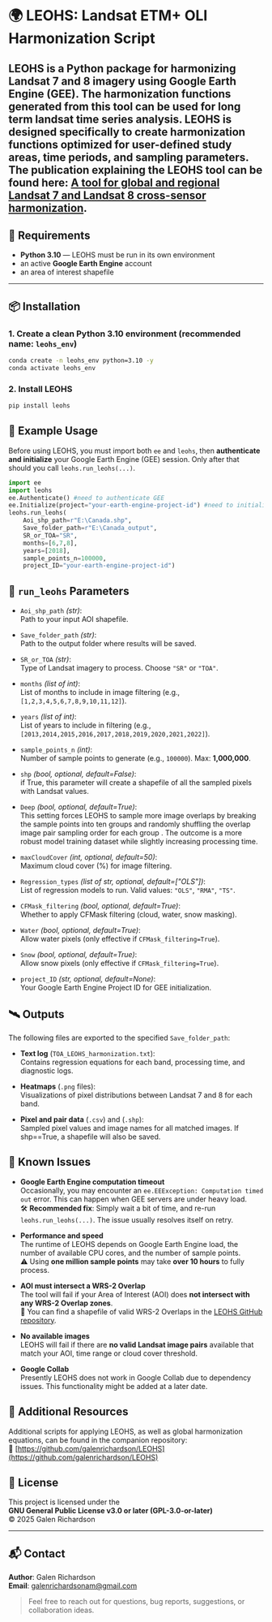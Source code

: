 # 🌍 LEOHS: Landsat ETM+ OLI Harmonization Script

**LEOHS** is a Python package for harmonizing Landsat 7 and 8 imagery using Google Earth Engine (GEE).
The harmonization functions generated from this tool can be used for long term landsat time series analysis.
LEOHS is designed specifically to create harmonization functions optimized for **user-defined study areas, time periods, and sampling parameters**.
The publication explaining the LEOHS tool can be found here: **[A tool for global and regional Landsat 7 and Landsat 8 cross-sensor harmonization](https://doi.org/10.1080/10106049.2025.2538108)**.
---

## 🔧 Requirements

- **Python 3.10** — LEOHS must be run in its own environment
- an active **Google Earth Engine** account
- an area of interest shapefile

---

## 📦 Installation

### 1. Create a clean Python 3.10 environment (recommended name: `leohs_env`)
```bash
conda create -n leohs_env python=3.10 -y
conda activate leohs_env
```
### 2. Install LEOHS
```bash
pip install leohs
```

## 🚀 Example Usage
Before using LEOHS, you must import both `ee` and `leohs`, then **authenticate and initialize** your Google Earth Engine (GEE) session. Only after that should you call `leohs.run_leohs(...)`.
```python
import ee
import leohs
ee.Authenticate() #need to authenticate GEE
ee.Initialize(project="your-earth-engine-project-id") #need to initialize GEE
leohs.run_leohs(
    Aoi_shp_path=r"E:\Canada.shp",
    Save_folder_path=r"E:\Canada_output",
    SR_or_TOA="SR",
    months=[6,7,8],
    years=[2018],
    sample_points_n=100000,
    project_ID="your-earth-engine-project-id")
```
## 🔧 `run_leohs` Parameters

- `Aoi_shp_path` *(str)*:  
  Path to your input AOI shapefile.
  
- `Save_folder_path` *(str)*:  
  Path to the output folder where results will be saved.
  
- `SR_or_TOA` *(str)*:  
  Type of Landsat imagery to process. Choose `"SR"` or `"TOA"`.

- `months` *(list of int)*:  
  List of months to include in image filtering (e.g., `[1,2,3,4,5,6,7,8,9,10,11,12]`).

- `years` *(list of int)*:  
  List of years to include in filtering (e.g., `[2013,2014,2015,2016,2017,2018,2019,2020,2021,2022]`).

- `sample_points_n` *(int)*:  
  Number of sample points to generate (e.g., `100000`). Max: **1,000,000**.

- `shp` *(bool, optional, default=False)*:  
  if True, this parameter will create a shapefile of all the sampled pixels with Landsat values.

- `Deep` *(bool, optional, default=True)*:  
  This setting forces LEOHS to sample more image overlaps by breaking the sample points into ten groups and randomly shuffling the overlap image pair sampling order for each group
. The outcome is a more robust model training dataset while slightly increasing processing time.

- `maxCloudCover` *(int, optional, default=50)*:  
  Maximum cloud cover (%) for image filtering.

- `Regression_types` *(list of str, optional, default=["OLS"])*:  
  List of regression models to run. Valid values: `"OLS"`, `"RMA"`, `"TS"`.

- `CFMask_filtering` *(bool, optional, default=True)*:  
  Whether to apply CFMask filtering (cloud, water, snow masking).

- `Water` *(bool, optional, default=True)*:  
  Allow water pixels (only effective if `CFMask_filtering=True`).

- `Snow` *(bool, optional, default=True)*:  
  Allow snow pixels (only effective if `CFMask_filtering=True`).

- `project_ID` *(str, optional, default=None)*:  
  Your Google Earth Engine Project ID for GEE initialization. 



## 🛰️ Outputs

The following files are exported to the specified `Save_folder_path`:

- **Text log** (`TOA_LEOHS_harmonization.txt`):  
  Contains regression equations for each band, processing time, and diagnostic logs.

- **Heatmaps** (`.png` files):  
  Visualizations of pixel distributions between Landsat 7 and 8 for each band.

- **Pixel and pair data** (`.csv`) and (`.shp`):  
  Sampled pixel values and image names for all matched images. If shp==True, a shapefile will also be saved. 


## 🐛 Known Issues

- **Google Earth Engine computation timeout**  
  Occasionally, you may encounter an `ee.EEException: Computation timed out` error. This can happen when GEE servers are under heavy load.  
  🛠️ **Recommended fix**: Simply wait a bit of time, and re-run `leohs.run_leohs(...)`. The issue usually resolves itself on retry.

- **Performance and speed**  
  The runtime of LEOHS depends on Google Earth Engine load, the number of available CPU cores, and the number of sample points.  
  ⚠️ Using **one million sample points** may take **over 10 hours** to fully process.

- **AOI must intersect a WRS-2 Overlap**  
  The tool will fail if your Area of Interest (AOI) does **not intersect with any WRS-2 Overlap zones**.  
  📍 You can find a shapefile of valid WRS-2 Overlaps in the [LEOHS GitHub repository](https://github.com/galenrichardson/LEOHS).

- **No available images**  
  LEOHS will fail if there are **no valid Landsat image pairs** available that match your AOI, time range or cloud cover threshold.
- **Google Collab**  
  Presently LEOHS does not work in Google Collab due to dependency issues. This functionality might be added at a later date. 

## 📂 Additional Resources

Additional scripts for applying LEOHS, as well as global harmonization equations, can be found in the companion repository:  
🔗 [https://github.com/galenrichardson/LEOHS](https://github.com/galenrichardson/LEOHS)

## 📑 License

This project is licensed under the  
**GNU General Public License v3.0 or later (GPL-3.0-or-later)**  
© 2025 Galen Richardson

---

## 📬 Contact

**Author**: Galen Richardson  
**Email**: [galenrichardsonam@gmail.com](mailto:galenrichardsonam@gmail.com)

> Feel free to reach out for questions, bug reports, suggestions, or collaboration ideas.


